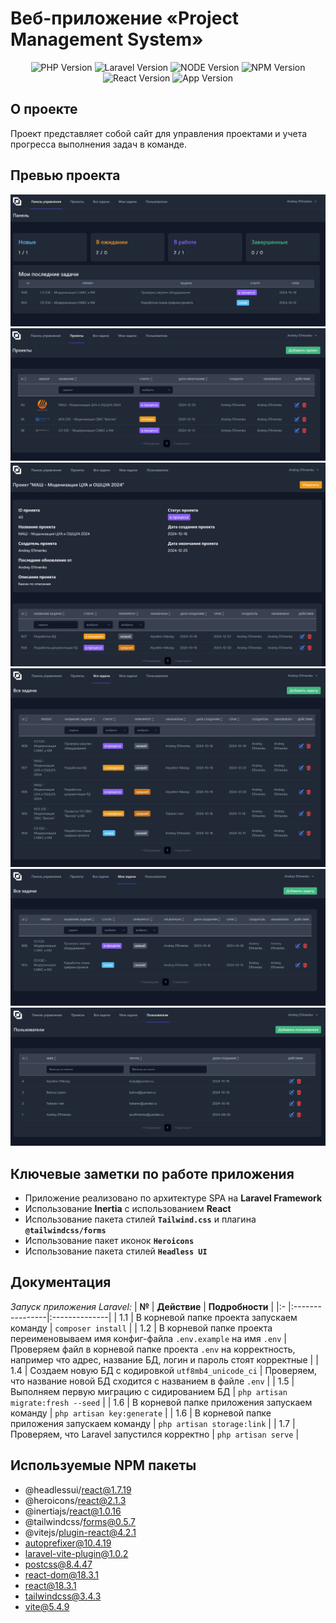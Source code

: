 # Веб-приложение «Project Management System»

<p align="center">
<img src="https://badgen.net/badge/PHP/8.3.6?color=purple" alt="PHP Version">
<img src="https://badgen.net/badge/Laravel/11.5.0?color=red" alt="Laravel Version">
<img src="https://badgen.net/badge/Node.js/8.3.6?color=green" alt="NODE Version">
<img src="https://badgen.net/badge/NPM/10.1.0?color=orange" alt="NPM Version">
<img src="https://badgen.net/badge/React/18.2?color=cyan" alt="React Version">
<img src="https://badgen.net/badge/App%20Version/1.0?color=grey" alt="App Version">
</p>

## О проекте
Проект представляет собой сайт для управления проектами и учета прогресса выполнения задач в команде.

## Превью проекта

<img src="https://raw.githubusercontent.com/smileperez/pms-laravel-react/refs/heads/master/public/githubimg/Screenshot%202024-10-16%20215738.png" alt="Main Page">
<img src="https://raw.githubusercontent.com/smileperez/pms-laravel-react/refs/heads/master/public/githubimg/Screenshot%202024-10-16%20215757.png" alt="Projects Page">
<img src="https://raw.githubusercontent.com/smileperez/pms-laravel-react/refs/heads/master/public/githubimg/Screenshot%202024-10-16%20215832.png" alt="Specific project Page">
<img src="https://raw.githubusercontent.com/smileperez/pms-laravel-react/refs/heads/master/public/githubimg/Screenshot%202024-10-16%20215844.png" alt="Tasks Page">
<img src="https://raw.githubusercontent.com/smileperez/pms-laravel-react/refs/heads/master/public/githubimg/Screenshot%202024-10-16%20215854.png" alt="MyTasks Page">
<img src="https://raw.githubusercontent.com/smileperez/pms-laravel-react/refs/heads/master/public/githubimg/Screenshot%202024-10-16%20215905.png" alt="Users Page">

## Ключевые заметки по работе приложения

-  Приложение реализовано по архитектуре SPA на **Laravel Framework**
-  Использование **Inertia** с использованием **React**
-  Использование пакета стилей **`Tailwind.css`** и плагина **`@tailwindcss/forms`**
-  Использование пакет иконок **`Heroicons`**
-  Использование пакета стилей **`Headless UI`**

## Документация

*Запуск приложения Laravel:*
| **№** | **Действие** | **Подробности** |
|:- |:----------------|:--------------|
| 1.1 | В корневой папке проекта запускаем команду | `composer install` |
| 1.2 | В корневой папке проекта переименовываем имя конфиг-файла `.env.example` на имя `.env` | Проверяем файл в корневой папке проекта `.env` на корректность, например что адрес, название БД, логин и пароль стоят корректные |
| 1.4 | Создаем новую БД с кодировкой `utf8mb4_unicode_ci` | Проверяем, что название новой БД сходится с названием в файле `.env` |
| 1.5 | Выполняем первую миграцию с сидированием БД | `php artisan migrate:fresh --seed` |
| 1.6 | В корневой папке приложения запускаем команду | `php artisan key:generate` |
| 1.6 | В корневой папке приложения запускаем команду | `php artisan storage:link` |
| 1.7 | Проверяем, что Laravel запустился корректно | `php artisan serve` |

## Используемые NPM пакеты

-  @headlessui/react@1.7.19</br>
-  @heroicons/react@2.1.3</br>
-  @inertiajs/react@1.0.16</br>
-  @tailwindcss/forms@0.5.7</br>
-  @vitejs/plugin-react@4.2.1</br>
-  autoprefixer@10.4.19</br>
-  laravel-vite-plugin@1.0.2</br>
-  postcss@8.4.47</br>
-  react-dom@18.3.1</br>
-  react@18.3.1</br>
-  tailwindcss@3.4.3</br>
-  vite@5.4.9</br>




